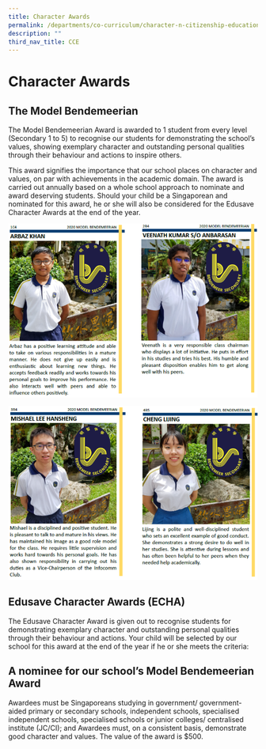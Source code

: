 ```yaml
---
title: Character Awards
permalink: /departments/co-curriculum/character-n-citizenship-education/character-awards
description: ""
third_nav_title: CCE
---
```

# Character Awards
## The Model Bendemeerian

The Model Bendemeerian Award is awarded to 1 student from every level (Secondary 1 to 5) to recognise our students for demonstrating the school’s values, showing exemplary character and outstanding personal qualities through their behaviour and actions to inspire others.

This award signifies the importance that our school places on character and values, on par with achievements in the academic domain. The award is carried out annually based on a whole school approach to nominate and award deserving students. Should your child be a Singaporean and nominated for this award, he or she will also be considered for the Edusave Character Awards at the end of the year.

![Model Bendemeerian Award](/images/character%20awards%20first%202.png)

![Model Bendemeerian Award](/images/next%202.png)

## Edusave Character Awards (ECHA)

The Edusave Character Award is given out to recognise students for demonstrating exemplary character and outstanding personal qualities through their behaviour and actions. Your child will be selected by our school for this award at the end of the year if he or she meets the criteria:

## A nominee for our school’s Model Bendemeerian Award

Awardees must be Singaporeans studying in government/ government-aided primary or secondary schools, independent schools, specialised independent schools, specialised schools or junior colleges/ centralised institute (JC/CI); and
Awardees must, on a consistent basis, demonstrate good character and values.
The value of the award is $500.
